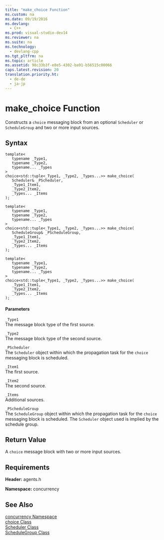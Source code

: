```yaml
---
title: "make_choice Function"
ms.custom: na
ms.date: 09/19/2016
ms.devlang: 
  - C++
ms.prod: visual-studio-dev14
ms.reviewer: na
ms.suite: na
ms.technology: 
  - devlang-cpp
ms.tgt_pltfrm: na
ms.topic: article
ms.assetid: 98c33b3f-e8e5-4302-ba91-b56515c00066
caps.latest.revision: 20
translation.priority.ht: 
  - de-de
  - ja-jp
---
```

# make_choice Function
Constructs a `choice` messaging block from an optional `Scheduler` or `ScheduleGroup` and two or more input sources.  
  
## Syntax  
  
```  
template<  
   typename _Type1,  
   typename _Type2,  
   typename... _Types  
>  
choice<std::tuple<_Type1, _Type2, _Types...>> make_choice(  
   Scheduler& _PScheduler,  
   _Type1_Item1,  
   _Type2_Item2,  
   _Types... _Items  
);  
  
template<  
   typename _Type1,  
   typename _Type2,  
   typename... _Types  
>  
choice<std::tuple<_Type1, _Type2, _Types...>> make_choice(  
   ScheduleGroup& _PScheduleGroup,  
   _Type1_Item1,  
   _Type2_Item2,  
   _Types... _Items  
);  
  
template<  
   typename _Type1,  
   typename _Type2,  
   typename... _Types  
>  
choice<std::tuple<_Type1, _Type2, _Types...>> make_choice(  
   _Type1_Item1,  
   _Type2_Item2,  
   _Types... _Items  
);  
```  
  
#### Parameters  
 `_Type1`  
 The message block type of the first source.  
  
 `_Type2`  
 The message block type of the second source.  
  
 `_PScheduler`  
 The `Scheduler` object within which the propagation task for the `choice` messaging block is scheduled.  
  
 `_Item1`  
 The first source.  
  
 `_Item2`  
 The second source.  
  
 `_Items`  
 Additional sources.  
  
 `_PScheduleGroup`  
 The `ScheduleGroup` object within which the propagation task for the `choice` messaging block is scheduled. The `Scheduler` object used is implied by the schedule group.  
  
## Return Value  
 A `choice` message block with two or more input sources.  
  
## Requirements  
 **Header:** agents.h  
  
 **Namespace:** concurrency  
  
## See Also  
 [concurrency Namespace](../vs140/concurrency-Namespace.md)   
 [choice Class](../vs140/choice-Class.md)   
 [Scheduler Class](../vs140/Scheduler-Class.md)   
 [ScheduleGroup Class](../vs140/ScheduleGroup-Class.md)
